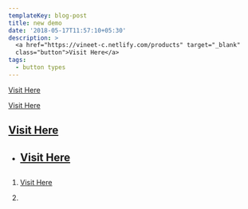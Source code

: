 ```yaml
---
templateKey: blog-post
title: new demo
date: '2018-05-17T11:57:10+05:30'
description: >
  <a href="https://vineet-c.netlify.com/products" target="_blank"
  class="button">Visit Here</a>
tags:
  - button types
---
```

<a href="https://vineet-c.netlify.com/products" target="_blank" class="button">Visit Here</a>

<a href="https://vineet-c.netlify.com/products" target="_blank" class="button">Visit Here</a>

## <a href="https://vineet-c.netlify.com/products" target="_blank" class="button">Visit Here</a>

* ## <a href="https://vineet-c.netlify.com/products" target="_blank" class="button">Visit Here</a>

## 

1. <a href="https://vineet-c.netlify.com/products" target="_blank" class="button">Visit Here</a>


1.
